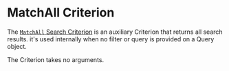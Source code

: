 # MatchAll Criterion

The [`MatchAll` Search Criterion](../../api/php_api/php_api_reference/classes/Ibexa-Contracts-Core-Repository-Values-Content-Query-Criterion-MatchAll.html)
is an auxiliary Criterion that returns all search results.
it's used internally when no filter or query is provided on a Query object.

The Criterion takes no arguments.
